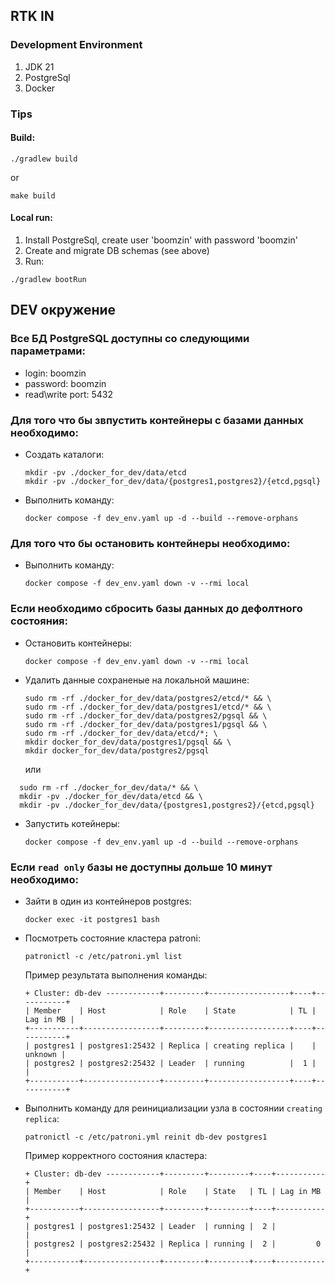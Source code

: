 ## RTK IN

### Development Environment

1. JDK 21
2. PostgreSql
3. Docker

### Tips

#### Build:
```
./gradlew build
```
or
```
make build
```



#### Local run:
1. Install PostgreSql, create user 'boomzin' with password 'boomzin'
2. Create and migrate DB schemas (see above)
3. Run:
```
./gradlew bootRun
```


## DEV окружение
### Все БД PostgreSQL доступны со следующими параметрами:
* login: boomzin
* password: boomzin
* read\write port: 5432


### Для того что бы звпустить контейнеры с базами данных необходимо:
* Создать каталоги:
  ```
  mkdir -pv ./docker_for_dev/data/etcd
  mkdir -pv ./docker_for_dev/data/{postgres1,postgres2}/{etcd,pgsql}
  ```
* Выполнить команду:
  ```
  docker compose -f dev_env.yaml up -d --build --remove-orphans
  ```

### Для того что бы остановить контейнеры необходимо:
* Выполнить команду:
  ```
  docker compose -f dev_env.yaml down -v --rmi local
  ```

### Если необходимо сбросить базы данных до дефолтного состояния:
* Остановить контейнеры:
  ```
  docker compose -f dev_env.yaml down -v --rmi local
  ```
* Удалить данные сохраненые на локальной машине:
  ```
  sudo rm -rf ./docker_for_dev/data/postgres2/etcd/* && \
  sudo rm -rf ./docker_for_dev/data/postgres1/etcd/* && \
  sudo rm -rf ./docker_for_dev/data/postgres2/pgsql && \
  sudo rm -rf ./docker_for_dev/data/postgres1/pgsql && \
  sudo rm -rf ./docker_for_dev/data/etcd/*; \
  mkdir docker_for_dev/data/postgres1/pgsql && \
  mkdir docker_for_dev/data/postgres2/pgsql
  ```
  или
````
  sudo rm -rf ./docker_for_dev/data/* && \
  mkdir -pv ./docker_for_dev/data/etcd && \
  mkdir -pv ./docker_for_dev/data/{postgres1,postgres2}/{etcd,pgsql}
````
  
* Запустить котейнеры:
  ```
  docker compose -f dev_env.yaml up -d --build --remove-orphans
  ```

### Если `read only` базы не доступны дольше 10 минут необходимо:
* Зайти в один из контейнеров postgres:
  ```
  docker exec -it postgres1 bash
  ```
* Посмотреть состояние кластера patroni:
  ```
  patronictl -c /etc/patroni.yml list
  ```
  Пример результата выполнения команды:
  ```
  + Cluster: db-dev ------------+---------+------------------+----+-----------+
  | Member    | Host            | Role    | State            | TL | Lag in MB |
  +-----------+-----------------+---------+------------------+----+-----------+
  | postgres1 | postgres1:25432 | Replica | creating replica |    |   unknown |
  | postgres2 | postgres2:25432 | Leader  | running          |  1 |           |
  +-----------+-----------------+---------+------------------+----+-----------+
  ```
* Выполнить команду для реинициализации узла в состоянии `creating replica`:
  ```
  patronictl -c /etc/patroni.yml reinit db-dev postgres1
  ```
  Пример корректного состояния кластера:
  ```
  + Cluster: db-dev ------------+---------+---------+----+-----------+
  | Member    | Host            | Role    | State   | TL | Lag in MB |
  +-----------+-----------------+---------+---------+----+-----------+
  | postgres1 | postgres1:25432 | Leader  | running |  2 |           |
  | postgres2 | postgres2:25432 | Replica | running |  2 |         0 |
  +-----------+-----------------+---------+---------+----+-----------+
  ```
  